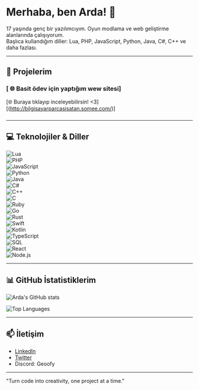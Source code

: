 # Merhaba, ben Arda! 👋

17 yaşında genç bir yazılımcıyım. Oyun modlama ve web geliştirme alanlarında çalışıyorum.  
Başlıca kullandığım diller: Lua, PHP, JavaScript, Python, Java, C#, C++ ve daha fazlası.

---

## 🚀 Projelerim

###  [ 🌐 Basit ödev için yaptığım wew sitesi] 
[🌐 Buraya tıklayıp inceleyebilirsin! <3][(http://bilgisayarparcasisatan.somee.com/)]

### 

---

## 💻 Teknolojiler & Diller

![Lua](https://img.shields.io/badge/Lua-2C2D72?style=for-the-badge&logo=lua&logoColor=white)  
![PHP](https://img.shields.io/badge/PHP-777BB4?style=for-the-badge&logo=php&logoColor=white)  
![JavaScript](https://img.shields.io/badge/JavaScript-F7DF1E?style=for-the-badge&logo=javascript&logoColor=black)  
![Python](https://img.shields.io/badge/Python-3776AB?style=for-the-badge&logo=python&logoColor=white)  
![Java](https://img.shields.io/badge/Java-007396?style=for-the-badge&logo=java&logoColor=white)  
![C#](https://img.shields.io/badge/C%23-239120?style=for-the-badge&logo=c-sharp&logoColor=white)  
![C++](https://img.shields.io/badge/C++-00599C?style=for-the-badge&logo=c%2b%2b&logoColor=white)  
![C](https://img.shields.io/badge/C-555555?style=for-the-badge&logo=c&logoColor=white)  
![Ruby](https://img.shields.io/badge/Ruby-CC342D?style=for-the-badge&logo=ruby&logoColor=white)  
![Go](https://img.shields.io/badge/Go-00ADD8?style=for-the-badge&logo=go&logoColor=white)  
![Rust](https://img.shields.io/badge/Rust-000000?style=for-the-badge&logo=rust&logoColor=white)  
![Swift](https://img.shields.io/badge/Swift-F05138?style=for-the-badge&logo=swift&logoColor=white)  
![Kotlin](https://img.shields.io/badge/Kotlin-0095D5?style=for-the-badge&logo=kotlin&logoColor=white)  
![TypeScript](https://img.shields.io/badge/TypeScript-3178C6?style=for-the-badge&logo=typescript&logoColor=white)  
![SQL](https://img.shields.io/badge/SQL-4479A1?style=for-the-badge&logo=postgresql&logoColor=white)  
![React](https://img.shields.io/badge/React-20232A?style=for-the-badge&logo=react&logoColor=61DAFB)  
![Node.js](https://img.shields.io/badge/Node.js-339933?style=for-the-badge&logo=nodedotjs&logoColor=white)

---

## 📊 GitHub İstatistiklerim


![Arda's GitHub stats](https://github-readme-stats.vercel.app/api?username=Arda0&show_icons=true&theme=radical)

![Top Languages](https://github-readme-stats.vercel.app/api/top-langs/?username=Arda0&layout=compact&theme=radical)

---

## 📫 İletişim

- [LinkedIn](Soon)  
- [Twitter](Soon!)  
- Discord: Geoofy

---

"Turn code into creativity, one project at a time."
